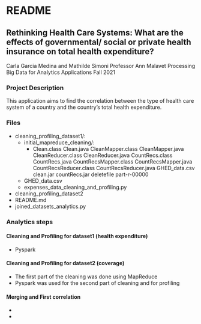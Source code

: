 # README

## Rethinking Health Care Systems: What are the effects of governmental/ social or private health insurance on total health expenditure?
Carla Garcia Medina and Mathilde Simoni
Professor Ann Malavet
Processing Big Data for Analytics Applications
Fall 2021


### Project Description

This application aims to find the correlation between the type of health care system of a country and the country’s total health expenditure. 

### Files
* cleaning_profiling_dataset1/:
   * initial_mapreduce_cleaning/:
      * Clean.class
        Clean.java
        CleanMapper.class
        CleanMapper.java
        CleanReducer.class
        CleanReducer.java
        CountRecs.class
        CountRecs.java
        CountRecsMapper.class
        CountRecsMapper.java
        CountRecsReducer.class
        CountRecsReducer.java
        GHED_data.csv
        clean.jar
        countRecs.jar
        deletefile
part-r-00000
   * GHED_data.csv
   * expenses_data_cleaning_and_profiling.py
* cleaning_profiling_dataset2
* README.md
* joined_datasets_analytics.py

### Analytics steps

#### Cleaning and Profiling for dataset1 (health expenditure)
* Pyspark

#### Cleaning and Profiling for dataset2 (coverage) ####
* The first part of the cleaning was done using MapReduce
* Pyspark was used for the second part of cleaning and for profiling

#### Merging and First correlation ####
* 
*

